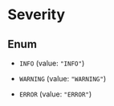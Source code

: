 

# Severity

## Enum


* `INFO` (value: `"INFO"`)

* `WARNING` (value: `"WARNING"`)

* `ERROR` (value: `"ERROR"`)



